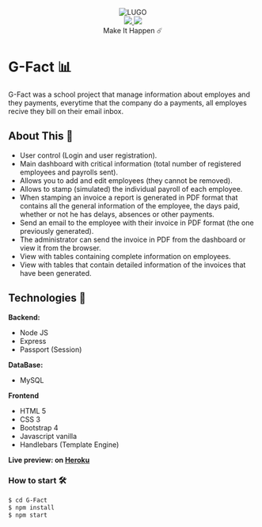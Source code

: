 <p align="center">
    <img src="https://lh3.googleusercontent.com/YiqKrqgTIPv6s9xks_Qq5YWKSGhL3cMn00KIicBCDN1VTzSM-a701te5RvmD2H7Vw4f2Qu4Xw60rKhHVqe8hNdDuxGbBIJou42pPtRLEwXjbLC9-XowU-MCiixsjoB2Vqy-Spc-xRlUV99UU1RsG6cjNMTItyf7VCkoF4dqxfcLLRxFhTowuO8X6gSwEHzI5Xoc-6J_Z9zP5q5aq2txy4tMluzpOkZEWEAbxt1nt64WCD8o98GOpFwaRd5ZLqD7uJX-aYCxjJPfgbMVnD6C6gxw1xrgMH95rYimh7QGTTiCXR4lPzAlQ2E91D8TmZmKR6LRiUQlVnEt4fliT-suzIXrv7IPVkIEV0fFk95es1159p9ZQIunFTcu0nJ_DncrCDw0e6iMQLddSt7CktpqaKlrMpNVKzMFqp2jh1ah3rz428vxp6Nzl2BH4OezshcD7XPVJWhF_l5VJYfx6grGv-vc680S19yty4gPFAQSa0nt5JW265cO1hZ2jjjneglBtW3LZWac2v6kGb0NahplheRpv6SfOe71I3VH9Rj21hphNtjh0z_EV9Kphf6l37XW0vj8B6GJuV6hQm3CVPsy6rXHkQPfM_VWpEP563UOOHLtErDMCTSTst75hWcwHyWgiYmWAzrtYdtHuhwOnvK9xNGBUlaHYOmacv8uTGY08XA1HxFEo8FTD-SlTyrDw=w400-h132-no?authuser=0" alt="LUGO">
    <br>
    <a href="https://www.facebook.com/ErickLugoJ/" target="_blank">
        <img src="https://img.shields.io/badge/Facebook-%40ErickLugoJ-blue">
    </a>
    <a href="https://twitter.com/ErickLugoo" target="_blank">
        <img src="https://img.shields.io/twitter/follow/ErickLugoo?style=social">
    </a>
    <br>
    Make It Happen ☄️
</p>


# G-Fact :bar_chart:
G-Fact was a school project that manage information about employes and they payments, everytime that the company do a payments, all employes recive they bill on their email inbox.

## About This 📢
- User control (Login and user registration).
 - Main dashboard with critical information (total number of registered employees and payrolls sent).
 - Allows you to add and edit employees (they cannot be removed).
 - Allows to stamp (simulated) the individual payroll of each employee.
 - When stamping an invoice a report is generated in PDF format that contains all the general information of the employee, the days paid, whether or not he has delays, absences or other payments.
 - Send an email to the employee with their invoice in PDF format (the one previously generated).
 - The administrator can send the invoice in PDF from the dashboard or view it from the browser.
 - View with tables containing complete information on employees.
 - View with tables that contain detailed information of the invoices that have been generated.
 
## Technologies 🧪
**Backend:**
 - Node JS
 - Express
 - Passport (Session)

**DataBase:**
- MySQL

**Frontend**
- HTML 5
- CSS 3
- Bootstrap 4
- Javascript vanilla
- Handlebars (Template Engine)

**Live preview: on [Heroku](https://g-fact.herokuapp.com/)**

### How to start 🛠

```sh
$ cd G-Fact
$ npm install
$ npm start
```

